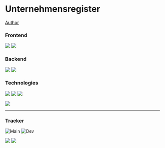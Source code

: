 # Unternehmensregister
[Author](https://github.com/DubskySteam)

### Frontend
![](https://img.shields.io/badge/Website-1.1-green?style=for-the-badge&logo=bootstrap)
![](https://img.shields.io/badge/Desktop-Unclear-red?style=for-the-badge&logo=compose)

### Backend
![](https://img.shields.io/badge/Database-1.2-green?style=for-the-badge&logo=postgresql)
![](https://img.shields.io/badge/Rest%20API-1.1-green?style=for-the-badge&logo=Spring)

### Technologies
![](https://img.shields.io/badge/Database-PostgreSQL-blue?style=for-the-badge&logo=mysql)
![](https://img.shields.io/badge/Build-Gradle-blue?style=for-the-badge&logo=Gradle)
![](https://img.shields.io/badge/Deployment-Docker-blue?style=for-the-badge&logo=Docker)

![](https://img.shields.io/badge/Development%20Server-Ubuntu%2020.04%20LTS-orange?style=for-the-badge&logo=Ubuntu)
___
### Tracker
![Main](https://img.shields.io/github/last-commit/Software-Projekt-2022/Unternehmensregister/main?style=for-the-badge)
![Dev](https://img.shields.io/github/last-commit/Software-Projekt-2022/Unternehmensregister/dev?style=for-the-badge)

![](https://img.shields.io/github/issues-raw/Software-Projekt-2022/Unternehmensregister?style=for-the-badge)
![](https://img.shields.io/github/issues-pr-raw/Software-Projekt-2022/Unternehmensregister?style=for-the-badge)
